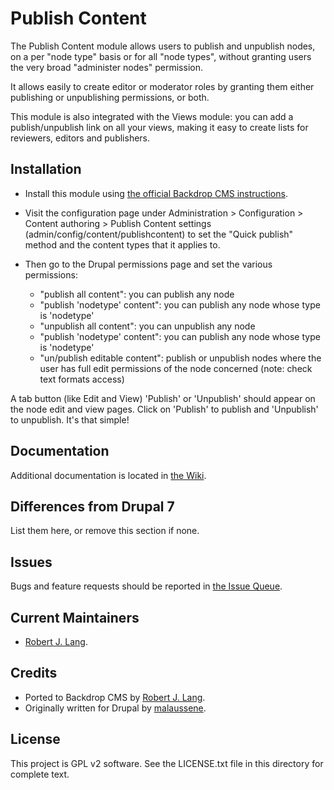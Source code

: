Publish Content
======================

The Publish Content module allows users to publish and unpublish nodes, on a per
"node type" basis or for all "node types", without granting users the very broad
"administer nodes" permission.

It allows easily to create editor or moderator roles by granting them either
publishing or unpublishing permissions, or both.

This module is also integrated with the Views module: you can add a
publish/unpublish link on all your views, making it easy to create lists for
reviewers, editors and publishers.

Installation
------------

- Install this module using [the official Backdrop CMS instructions](  https://backdropcms.org/guide/modules).

- Visit the configuration page under Administration > Configuration > Content authoring >
  Publish Content settings (admin/config/content/publishcontent) to set the "Quick publish" method and the content types that it applies to.

- Then go to the Drupal permissions page and set the various permissions:
    - "publish all content": you can publish any node
    - "publish 'nodetype' content": you can publish any node whose type is 'nodetype'
    - "unpublish all content": you can unpublish any node
    - "publish 'nodetype' content": you can publish any node whose type is 'nodetype'
    - "un/publish editable content": publish or unpublish nodes where the user has
        full edit permissions of the node concerned (note: check text formats access)

A tab button (like Edit and View) 'Publish' or 'Unpublish' should appear on the
node edit and view pages. Click on 'Publish' to publish and 'Unpublish' to
unpublish. It's that simple!

Documentation
-------------

Additional documentation is located in [the Wiki](https://github.com/backdrop-contrib/publishcontent/wiki/Documentation).

Differences from Drupal 7
-------------------------

List them here, or remove this section if none.

Issues
------

Bugs and feature requests should be reported in [the Issue Queue](https://github.com/backdrop-contrib/publishcontent/issues).

Current Maintainers
-------------------

- [Robert J. Lang](https://github.com/bugfolder).

Credits
-------

- Ported to Backdrop CMS by [Robert J. Lang](https://github.com/bugfolder).
- Originally written for Drupal by [malaussene](https://www.drupal.org/user/79249).

License
-------

This project is GPL v2 software.
See the LICENSE.txt file in this directory for complete text.

